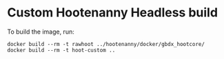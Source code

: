 # Custom Hootenanny Headless build

To build the image, run:

```shell
docker build --rm -t rawhoot ../hootenanny/docker/gbdx_hootcore/
docker build --rm -t hoot-custom ..
```
